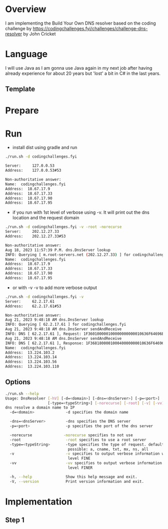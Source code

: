 # Overview

I am implementing the Build Your Own DNS resolver based on the coding challenge by https://codingchallenges.fyi/challenges/challenge-dns-resolver by John Cricket

# Language

I will use Java as I am gonna use Java again in my next job after having already experience for about 20 years but 'lost' a bit in C# in the last years.

## Template

# Prepare

# Run

- install dist using gradle and run

```bash
./run.sh -d codingchallenges.fyi

Server: 	127.0.0.53
Address:	127.0.0.53#53

Non-authoritative answer:
Name:  codingchallenges.fyi
Address:  18.67.17.9
Address:  18.67.17.33
Address:  18.67.17.90
Address:  18.67.17.95

```

- if you run with 1st level of verbose using -v. It will print out the dns location and the request domain

```bash
./run.sh -d codingchallenges.fyi -v -root -norecurse
Server: 	202.12.27.33
Address:	202.12.27.33#53

Non-authoritative answer:
Aug 18, 2023 11:57:39 P.M. dns.DnsServer lookup
INFO: Querying [ m.root-servers.net (202.12.27.33) ] for codingchallenges.fyi
Name:  codingchallenges.fyi
Address:  18.67.17.9
Address:  18.67.17.33
Address:  18.67.17.90
Address:  18.67.17.95


```

- or with -v -v to add more verbose output

```bash
./run.sh -d codingchallenges.fyi -v
Server: 	62.2.17.61
Address:	62.2.17.61#53

Non-authoritative answer:
Aug 21, 2023 9:48:18 AM dns.DnsServer lookup
INFO: Querying [ 62.2.17.61 ] for codingchallenges.fyi
Aug 21, 2023 9:48:18 AM dns.DnsServer sendAndReceive
INFO: DNS [ 62.2.17.61 ], Request: 1F360100000100000000000010636F64696E676368616C6C656E676573036679690000010001
Aug 21, 2023 9:48:18 AM dns.DnsServer sendAndReceive
INFO: DNS [ 62.2.17.61 ], Response: 1F368180000100040000000010636F64696E676368616C6C656E676573036679690000010001C00C000100010000003200040DE06702C00C000100010000003200040DE0676EC00C000100010000003200040DE06738C00C000100010000003200040DE0670E
Name:  codingchallenges.fyi
Address:  13.224.103.2
Address:  13.224.103.14
Address:  13.224.103.56
Address:  13.224.103.110
```

## Options

```bash
./run.sh --help
Usage: DnsResolver [-hV] [-d=<domain>] [-dns=<dnsServer>] [-p=<port>]
                   [-type=<typeString>] [-norecurse] [-root] [-v] [-vv]
dns resolve a domain name to IP
  -d=<domain>              -d specifies the domain name

  -dns=<dnsServer>         -dns specifies the DNS server
  -p=<port>                -p specifies the port of the dns server

  -norecurse              -norecurse specifies to not use
  -root                    -root specifies to use a root server
  -type=<typeString>       -type specifies the type of request. default all.
                            possible: a, cname, txt, mx, ns, all
  -v                       -v specifies to output verbose information with
                            level FINE
  -vv                      -vv specifies to output verbose information with
                            level FINER

  -h, --help               Show this help message and exit.
  -V, --version            Print version information and exit.
```

# Implementation

## Step 1
